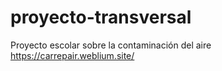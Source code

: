 # proyecto-transversal
Proyecto escolar sobre la contaminación del aire
https://carrepair.weblium.site/
